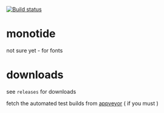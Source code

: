 [![Build status](https://ci.appveyor.com/api/projects/status/b964220pop6hggfa?svg=true)](https://ci.appveyor.com/project/dejbug/monotide)

# monotide

not sure yet - for fonts

# downloads

see `releases` for downloads

fetch the automated test builds from [appveyor](https://ci.appveyor.com/project/dejbug/monotide/build/artifacts) ( if you must )
